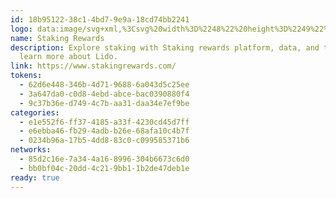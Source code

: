 ```yaml
---
id: 18b95122-38c1-4bd7-9e9a-18cd74bb2241
logo: data:image/svg+xml,%3Csvg%20width%3D%2248%22%20height%3D%2249%22%20viewBox%3D%220%200%2048%2049%22%20fill%3D%22none%22%20xmlns%3D%22http%3A%2F%2Fwww.w3.org%2F2000%2Fsvg%22%3E%0A%3Cpath%20d%3D%22M47.998%2024.7114C47.998%2011.4566%2037.2529%200.711426%2023.998%200.711426C10.7432%200.711426%20-0.00195312%2011.4566%20-0.00195312%2024.7114C-0.00195312%2037.9663%2010.7432%2048.7114%2023.998%2048.7114C37.2529%2048.7114%2047.998%2037.9663%2047.998%2024.7114Z%22%20fill%3D%22white%22%2F%3E%0A%3Cpath%20d%3D%22M10%2016V21.8049H16.8919V16H10ZM26.2162%2021.8049V16H40V21.8049H26.2162ZM10%2021.8049V27.6098H16.8919V21.8049H10ZM23.7838%2033H16.8919V21.8049H23.7838V33ZM33.1081%2033H26.2162V21.8049H33.1081V33Z%22%20fill%3D%22%23023BFF%22%2F%3E%0A%3C%2Fsvg%3E%0A
name: Staking Rewards
description: Explore staking with Staking rewards platform, data, and tools and
  learn more about Lido.
link: https://www.stakingrewards.com/
tokens:
  - 62d6e448-346b-4d71-9688-6a043d5c25ee
  - 3a647da0-c0d8-4ebd-abce-bac0390880f4
  - 9c37b36e-d749-4c7b-aa31-daa34e7ef9be
categories:
  - e1e552f6-ff37-4185-a33f-4230cd45d7ff
  - e6ebba46-fb29-4adb-b26e-68afa10c4b7f
  - 0234b96a-17b5-4dd8-83c0-c099585371b6
networks:
  - 85d2c16e-7a34-4a16-8996-304b6673c6d0
  - bb0bf04c-20dd-4c21-9bb1-1b2de47deb1e
ready: true
---
```

